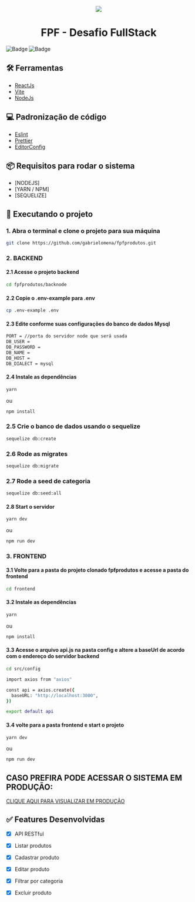 <div align="center">
	<img src="https://fpftech.com/assets/img/icons/favicon.png" with="600"/>
	<h1>FPF - Desafio FullStack</h1>
</div>

![Badge](https://img.shields.io/badge/Version-1.0.0-%23542F61?style=for-the-badge&logo=appveyor)
![Badge](https://img.shields.io/badge/React-%233570B2?style=for-the-badge&logo=react)

## 🛠 Ferramentas

-   [ReactJs](https://pt-br.reactjs.org/)
-   [Vite](https://vitejs.dev/)
-   [NodeJs](https://nodejs.org/en/)


## 💻 Padronização de código

-   [Eslint](https://eslint.org/)
-   [Prettier](https://prettier.io/)
-   [EditorConfig](https://editorconfig.org/)

## 📦 Requisitos para rodar o sistema

-   [NODEJS]
-   [YARN / NPM]
-   [SEQUELIZE]

## 🚀 Executando o projeto
### 1. Abra o terminal e clone o projeto para sua máquina
```bash
git clone https://github.com/gabrielomena/fpfprodutos.git
```
### 2. BACKEND
#### 2.1 Acesse o projeto backend
```bash
cd fpfprodutos/backnode
```
#### 2.2 Copie o .env-example para .env
```bash
cp .env-example .env
```
#### 2.3 Edite conforme suas configurações do banco de dados Mysql
```bash
PORT = //porta do servidor node que será usada
DB_USER = 
DB_PASSWORD = 
DB_NAME = 
DB_HOST = 
DB_DIALECT = mysql
```
#### 2.4 Instale as dependências
```bash
yarn 
```
ou 
```bash
npm install
```
### 2.5 Crie o banco de dados usando o sequelize
```bash
sequelize db:create
```
### 2.6 Rode as migrates
```bash
sequelize db:migrate
```
### 2.7 Rode a seed de categoria
```bash
sequelize db:seed:all
```
#### 2.8 Start o servidor
```bash
yarn dev 
```
ou 
```bash
npm run dev
```
### 3. FRONTEND
#### 3.1 Volte para a pasta do projeto clonado fpfprodutos e acesse a pasta do frontend
```bash
cd frontend
```
#### 3.2 Instale as dependências
```bash
yarn 
```
ou 
```bash
npm install
```
#### 3.3 Acesse o arquivo api.js na pasta config e altere a baseUrl de acordo com o endereço do servidor backend
```bash
cd src/config 
```
```bash
import axios from "axios"

const api = axios.create({
  baseURL: "http://localhost:3000",
})

export default api
```
#### 3.4 volte para a pasta frontend e start o projeto
```bash
yarn dev
```
ou 
```bash
npm run dev
```
## CASO PREFIRA PODE ACESSAR O SISTEMA EM PRODUÇÃO:
[CLIQUE AQUI PARA VISUALIZAR EM PRODUÇÃO](https://fpfprodutos.gabrielomena.com.br)

## ✅ Features Desenvolvidas

-   [x] API RESTful
-   [x] Listar produtos
-   [x] Cadastrar produto
-   [x] Editar produto
-   [x] Filtrar por categoria
-   [x] Excluir produto

